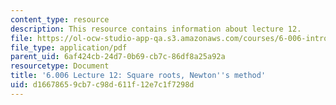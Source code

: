 ```yaml
---
content_type: resource
description: This resource contains information about lecture 12.
file: https://ol-ocw-studio-app-qa.s3.amazonaws.com/courses/6-006-introduction-to-algorithms-fall-2011/d16678659cb7c98d611f12e7c1f7298d_MIT6_006F11_lec12.pdf
file_type: application/pdf
parent_uid: 6af424cb-24d7-0b69-cb7c-86df8a25a92a
resourcetype: Document
title: '6.006 Lecture 12: Square roots, Newton''s method'
uid: d1667865-9cb7-c98d-611f-12e7c1f7298d
---
```

